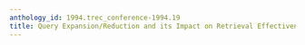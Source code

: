 ```yaml
---
anthology_id: 1994.trec_conference-1994.19
title: Query Expansion/Reduction and its Impact on Retrieval Effectiveness
---
```

